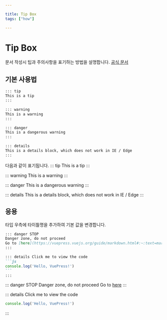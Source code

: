 ```yaml
---

title: Tip Box
tags: ["how"]

---
```


# Tip Box

문서 작성시 팁과 주의사항을 표기하는 방법을 설명합니다.
[공식 문서](https://vuepress.vuejs.org/guide/markdown.html#:~:text=markdown.toc%20option.-,%23,-Custom%20Containers)

## 기본 사용법
~~~md
::: tip
This is a tip
:::

::: warning
This is a warning
:::

::: danger
This is a dangerous warning
:::

::: details
This is a details block, which does not work in IE / Edge
:::
~~~
다음과 같이 표기됩니다.
::: tip
This is a tip
:::

::: warning
This is a warning
:::

::: danger
This is a dangerous warning
:::

::: details
This is a details block, which does not work in IE / Edge
:::

## 응용
타입 우측에 타이틀명을 추가하여 기본 값을 변경합니다.
~~~md
::: danger STOP
Danger zone, do not proceed
Go to [here](https://vuepress.vuejs.org/guide/markdown.html#:~:text=markdown.toc%20option.-,%23,-Custom%20Containers)
:::

::: details Click me to view the code
```js
console.log('Hello, VuePress!')
```
:::
~~~

::: danger STOP
Danger zone, do not proceed
Go to [here](https://vuepress.vuejs.org/guide/markdown.html#:~:text=markdown.toc%20option.-,%23,-Custom%20Containers)
:::

::: details Click me to view the code
```js
console.log('Hello, VuePress!')
```
:::

<TagLinks />